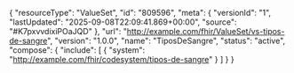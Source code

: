 {
    "resourceType": "ValueSet",
    "id": "809596",
    "meta": {
        "versionId": "1",
        "lastUpdated": "2025-09-08T22:09:41.869+00:00",
        "source": "#K7pxvvdixiPOaJQD"
    },
    "url": "http://example.com/fhir/ValueSet/vs-tipos-de-sangre",
    "version": "1.0.0",
    "name": "TiposDeSangre",
    "status": "active",
    "compose": {
        "include": [
            {
                "system": "http://example.com/fhir/codesystem/tipos-de-sangre"
            }
        ]
    }
}